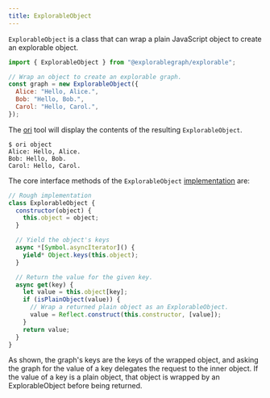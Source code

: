 ```yaml
---
title: ExplorableObject
---
```


`ExplorableObject` is a class that can wrap a plain JavaScript object to create an explorable object.

```js
import { ExplorableObject } from "@explorablegraph/explorable";

// Wrap an object to create an explorable graph.
const graph = new ExplorableObject({
  Alice: "Hello, Alice.",
  Bob: "Hello, Bob.",
  Carol: "Hello, Carol.",
});
```

The [ori](/ori) tool will display the contents of the resulting `ExplorableObject`.

```console
$ ori object
Alice: Hello, Alice.
Bob: Hello, Bob.
Carol: Hello, Carol.
```

The core interface methods of the `ExplorableObject` [implementation](https://github.com/ExplorableGraph/explorable/blob/main/src/core/ExplorableObject.js) are:

```js
// Rough implementation
class ExplorableObject {
  constructor(object) {
    this.object = object;
  }

  // Yield the object's keys
  async *[Symbol.asyncIterator]() {
    yield* Object.keys(this.object);
  }

  // Return the value for the given key.
  async get(key) {
    let value = this.object[key];
    if (isPlainObject(value)) {
      // Wrap a returned plain object as an ExplorableObject.
      value = Reflect.construct(this.constructor, [value]);
    }
    return value;
  }
}
```

As shown, the graph's keys are the keys of the wrapped object, and asking the graph for the value of a key delegates the request to the inner object. If the value of a key is a plain object, that object is wrapped by an ExplorableObject before being returned.
